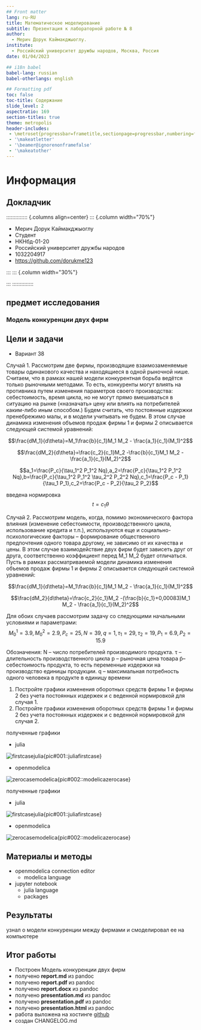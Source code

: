 ```yaml
---
## Front matter
lang: ru-RU
title: Математическое моделирование
subtitle: Презентация к лабораторной работе № 8
author:
  - Мерич Дорук Каймакджыоглу.
institute:
  - Российский университет дружбы народов, Москва, Россия
date: 01/04/2023

## i18n babel
babel-lang: russian
babel-otherlangs: english

## Formatting pdf
toc: false
toc-title: Содержание
slide_level: 2
aspectratio: 169
section-titles: true
theme: metropolis
header-includes:
 - \metroset{progressbar=frametitle,sectionpage=progressbar,numbering=fraction}
 - '\makeatletter'
 - '\beamer@ignorenonframefalse'
 - '\makeatother'
---
```


# Информация
## Докладчик

:::::::::::::: {.columns align=center}
::: {.column width="70%"}

  * Мерич Дорук Каймакджыоглу
  * Студент
  * НКНбд-01-20
  * Российский университет дружбы народов
  * 1032204917
  * <https://github.com/dorukme123>

:::
::: {.column width="30%"}

:::
::::::::::::::

## предмет исследования

### Модель конкуренции двух фирм

## Цели и задачи

- Вариант 38

Случай 1. Рассмотрим две фирмы, производящие взаимозаменяемые товары одинакового качества и находящиеся в одной рыночной нише. Считаем, что в рамках нашей модели конкурентная борьба ведётся только рыночными методами. То есть, конкуренты могут влиять на противника путем изменения параметров своего
производства: себестоимость, время цикла, но не могут прямо вмешиваться в ситуацию на рынке («назначать» цену или влиять на потребителей каким-либо иным
способом.) Будем считать, что постоянные издержки пренебрежимо малы, и в модели учитывать не будем. В этом случае динамика изменения объемов продаж фирмы 1 и фирмы 2 описывается следующей системой уравнений:

$$\frac{dM_1}{d\theta}=M_1\frac{b}{c_1}M_1 M_2 - \frac{a_1}{c_1}(M_1)^2$$

$$\frac{dM_2}{d\theta}=\frac{c_2}{c_1}M_2 -\frac{b}{c_1}M_1 M_2 - \frac{a_1}{c_1}(M_2)^2$$

$$a_1=\frac{P_c}{\tau_1^2 P_1^2 Nq},a_2=\frac{P_c}{\tau_1^2 P_1^2 Nq},b=\frac{P_c}{\tau_1^2 P_1^2 \tau_2^2 P_2^2 Nq},c_1=\frac{P_c - P_1}{\tau_1 P_1},c_2=\frac{P_c - P_2}{\tau_2 P_2}$$

введена нормировка $$t=c_1\theta$$

Случай 2. Рассмотрим модель, когда, помимо экономического фактора влияния (изменение себестоимости, производственного цикла, использование
кредита и т.п.), используются еще и социально-психологические факторы – формирование общественного предпочтения одного товара другому, не зависимо от их качества и цены. В этом случае взаимодействие двух фирм будет зависеть друг от друга, соответственно коэффициент перед M_1 M_2 будет отличаться. Пусть в рамках рассматриваемой модели динамика изменения объемов продаж фирмы 1 и фирмы 2 описывается следующей системой уравнений:

$$\frac{dM_1}{d\theta}=M_1\frac{b}{c_1}M_1 M_2 - \frac{a_1}{c_1}(M_1)^2$$

$$\frac{dM_2}{d\theta}=\frac{c_2}{c_1}M_2 -(\frac{b}{c_1}+0,00083)M_1 M_2 - \frac{a_1}{c_1}(M_2)^2$$

Для обоих случаев рассмотрим задачу со следующими начальными условиями и параметрами:
$$M_0^1=3.9,M_0^2=2.9,P_c=25,N=39,q=1,\tau_1=29,\tau_2=19,P_1=6.9,P_2=15.9$$

Обозначения:
N – число потребителей производимого продукта.
τ – длительность производственного цикла
p – рыночная цена товара
p̃– себестоимость продукта, то есть переменные издержки на производство единицы
продукции.
q – максимальная потребность одного человека в продукте в единицу времени

1. Постройте графики изменения оборотных средств фирмы 1 и фирмы 2 без
учета постоянных издержек и с веденной нормировкой для случая 1.
2. Постройте графики изменения оборотных средств фирмы 1 и фирмы 2 без
учета постоянных издержек и с веденной нормировкой для случая 2.


полученные графики

  * julia

  ![firstcasejulia](image/julia1.jpg){pic#001::juliafirstcase}
  

  * openmodelica

  ![zerocasemodelica](image/modelica1.jpg){pic#002::modelicazerocase}
  

полученные графики

  * julia

  ![firstcasejulia](image/julia2.jpg){pic#001::juliafirstcase}
  

  * openmodelica

  ![zerocasemodelica](image/modelica2.jpg){pic#002::modelicazerocase}



## Материалы и методы

- openmodelica connection editor
  - modelica language
- jupyter notebook
  - julia language 
  - packages
      
## Результаты

узнал о модели конкуренции между фирмами и смоделировал ее на компьютере

## Итог работы

- Построен Модель конкуренции двух фирм
- получено **report.md** из pandoc
- получено **report.pdf** из pandoc
- получено **report.docx** из pandoc
- получено **presentation.md** из pandoc
- получено **presentation.pdf** из pandoc
- получено **presentation.html** из pandoc
- работа выложена на хостинге [github](https://github.com/dorukme123)
- создан CHANGELOG.md 
